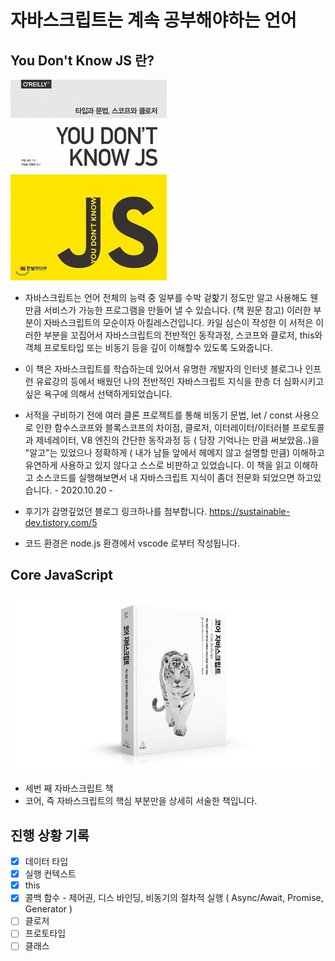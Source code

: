 # 자바스크립트는 계속 공부해야하는 언어

## You Don't Know JS 란?

![bookPreview](./img/js.jpg)

- 자바스크립트는 언어 전체의 능력 중 일부를 수박 겉핥기 정도만 알고 사용해도 웬만큼 서비스가 가능한 프로그램을 만들어 낼 수 있습니다. (책 원문 참고) 이러한 부분이 자바스크립트의 모순이자 아킬레스건입니다.
  카일 심슨이 작성한 이 서적은 이러한 부분을 꼬집어서 자바스크립트의 전반적인 동작과정, 스코프와 클로저, this와 객체 프로토타입 또는 비동기 등을 깊이 이해할수 있도록 도와줍니다.

- 이 책은 자바스크립트를 학습하는데 있어서 유명한 개발자의 인터넷 블로그나 인프런 유료강의 등에서 배웠던 나의 전반적인 자바스크립트 지식을 한층 더 심화시키고싶은 욕구에 의해서 선택하게되었습니다.
- 서적을 구비하기 전에 여러 클론 프로젝트를 통해 비동기 문법, let / const 사용으로 인한 함수스코프와 블록스코프의 차이점, 클로저, 이터레이터/이터러블 프로토콜과 제네레이터, V8 엔진의 간단한 동작과정 등 ( 당장 기억나는 만큼 써보았음..)을 "알고"는 있었으나 정확하게 ( 내가 남들 앞에서 헤메지 않고 설명할 만큼) 이해하고 유연하게 사용하고 있지 않다고 스스로 비판하고 있었습니다. 이 책을 읽고 이해하고 소스코드를 실행해보면서 내 자바스크립트 지식이 좀더 전문화 되었으면 하고있습니다. - 2020.10.20 -

- 후기가 감명깊었던 블로그 링크하나를 첨부합니다. https://sustainable-dev.tistory.com/5

- 코드 환경은 node.js 환경에서 vscode 로부터 작성됩니다.

## Core JavaScript

![bookPreview](./img/core.js.png)

- 세번 째 자바스크립트 책
- 코어, 즉 자바스크립트의 핵심 부분만을 상세히 서술한 책입니다.

## 진행 상황 기록

- [x] 데이터 타입
- [x] 실행 컨텍스트
- [x] this 
- [x] 콜백 함수 - 제어권, 디스 바인딩, 비동기의 절차적 실행 ( Async/Await, Promise, Generator )
- [ ] 클로저
- [ ] 프로토타입
- [ ] 클래스

